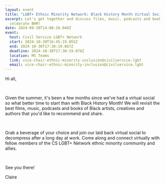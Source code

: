 ```yaml
---
layout: event
title: "LGBT+ Ethnic Minority Network: Black History Month Virtual Social"
excerpt: Let's get together and discuss films, music, podcasts and books that
  celebrate BHM!
date: 2024-09-30T14:08:19.040Z
event:
  host: Civil Service LGBT+ Network
  start: 2024-10-30T16:45:19.055Z
  end: 2024-10-30T17:30:19.067Z
  deadline: 2024-10-30T17:30:19.076Z
  location: MS Teams
  link: vice-chair-ethnic-minority-inclusion@civilservice.lgbt
  email: vice-chair-ethnic-minority-inclusion@civilservice.lgbt
---
```

<!--StartFragment-->

Hi all,

 

Given the summer, it's been a few months since we've had a virtual social so what better time to start than with Black History Month! We will revisit the best films, music, podcasts and books of Black artists, creatives and authors that you'd like to recommend and share.

 

Grab a beverage of your choice and join our laid back virtual social to decompress after a long day at work. Come along and connect virtually with fellow members of the CS LGBT+ Network ethnic minority community and allies.

 

S﻿ee you there!

Claire

<!--EndFragment-->